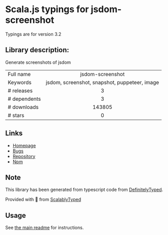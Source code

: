
# Scala.js typings for jsdom-screenshot

Typings are for version 3.2

## Library description:
Generate screenshots of jsdom

|                    |                 |
| ------------------ | :-------------: |
| Full name          | jsdom-screenshot |
| Keywords           | jsdom, screenshot, snapshot, puppeteer, image |
| # releases         | 3 |
| # dependents       | 3 |
| # downloads        | 143805 |
| # stars            | 0 |

## Links
- [Homepage](https://github.com/dferber90/jsdom-screenshot#readme)
- [Bugs](https://github.com/dferber90/jsdom-screenshot/issues)
- [Repository](https://github.com/dferber90/jsdom-screenshot)
- [Npm](https://www.npmjs.com/package/jsdom-screenshot)
    


## Note
This library has been generated from typescript code from [DefinitelyTyped](https://definitelytyped.org).

Provided with :purple_heart: from [ScalablyTyped](https://github.com/oyvindberg/ScalablyTyped)

## Usage
See [the main readme](../../readme.md) for instructions.


